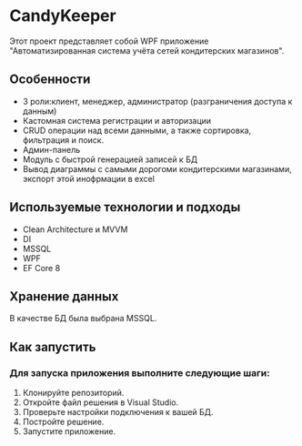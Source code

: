 # CandyKeeper
Этот проект представляет собой WPF приложение "Автоматизированная система учёта сетей кондитерских магазинов". 

## Особенности
- 3 роли:клиент, менеджер, администратор (разграничения доступа к данным)
- Кастомная система регистрации и авторизации
- CRUD операции над всеми данными, а также сортировка, фильтрация и поиск.
- Админ-панель
- Модуль с быстрой генерацией записей к БД
- Вывод диаграммы с самыми дорогоми кондитерскими магазинами, экспорт этой инофрмации в excel

## Используемые технологии и подходы
- Clean Architecture и MVVM
- DI
- MSSQL
- WPF
- EF Core 8

## Хранение данных
В качестве БД была выбрана MSSQL.

## Как запустить
### Для запуска приложения выполните следующие шаги:

1. Клонируйте репозиторий.
2. Откройте файл решения в Visual Studio.
3. Проверьте настройки подключения к вашей БД.
4. Постройте решение.
5. Запустите приложение.
